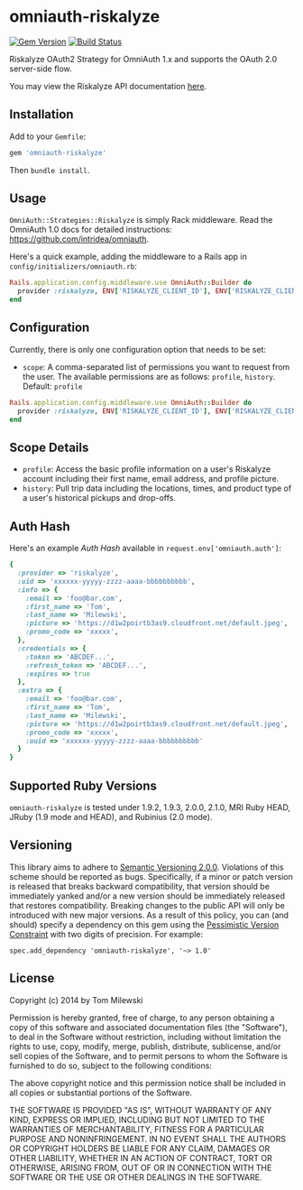 omniauth-riskalyze
==============

[![Gem Version](https://badge.fury.io/rb/omniauth-riskalyze.png)](http://badge.fury.io/rb/omniauth-riskalyze)
[![Build Status](https://travis-ci.org/tmilewski/omniauth-riskalyze.png?branch=master)](https://travis-ci.org/tmilewski/omniauth-riskalyze)

Riskalyze OAuth2 Strategy for OmniAuth 1.x and supports the OAuth 2.0 server-side flow.

You may view the Riskalyze API documentation [here](https://developer.riskalyze.com/v1/auth/#oauth-2-0).

## Installation

Add to your `Gemfile`:

```ruby
gem 'omniauth-riskalyze'
```

Then `bundle install`.


## Usage

`OmniAuth::Strategies::Riskalyze` is simply Rack middleware. Read the OmniAuth 1.0 docs for detailed instructions: https://github.com/intridea/omniauth.

Here's a quick example, adding the middleware to a Rails app in `config/initializers/omniauth.rb`:

```ruby
Rails.application.config.middleware.use OmniAuth::Builder do
  provider :riskalyze, ENV['RISKALYZE_CLIENT_ID'], ENV['RISKALYZE_CLIENT_SECRET']
end
```

## Configuration

Currently, there is only one configuration option that needs to be set:

* `scope`: A comma-separated list of permissions you want to request from the user. The available permissions are as follows: `profile`, `history`.  Default: `profile`

```ruby
Rails.application.config.middleware.use OmniAuth::Builder do
  provider :riskalyze, ENV['RISKALYZE_CLIENT_ID'], ENV['RISKALYZE_CLIENT_SECRET'], :scope => 'profile,history'
end

```

## Scope Details

* `profile`:	Access the basic profile information on a user's Riskalyze account including their first name, email address, and profile picture.
* `history`:	Pull trip data including the locations, times, and product type of a user's historical pickups and drop-offs.

## Auth Hash

Here's an example *Auth Hash* available in `request.env['omniauth.auth']`:

```ruby
{
  :provider => 'riskalyze',
  :uid => 'xxxxxx-yyyyy-zzzz-aaaa-bbbbbbbbbb',
  :info => {
    :email => 'foo@bar.com',
    :first_name => 'Tom',
    :last_name => 'Milewski',
    :picture => 'https://d1w2poirtb3as9.cloudfront.net/default.jpeg',
    :promo_code => 'xxxxx',
  },
  :credentials => {
    :token => 'ABCDEF...',
    :refresh_token => 'ABCDEF...',
    :expires => true
  },
  :extra => {
    :email => 'foo@bar.com',
    :first_name => 'Tom',
    :last_name => 'Milewski',
    :picture => 'https://d1w2poirtb3as9.cloudfront.net/default.jpeg',
    :promo_code => 'xxxxx',
    :uuid => 'xxxxxx-yyyyy-zzzz-aaaa-bbbbbbbbbb'
  }
}
```

## Supported Ruby Versions
`omniauth-riskalyze` is tested under 1.9.2, 1.9.3, 2.0.0, 2.1.0, MRI Ruby HEAD, JRuby (1.9 mode and HEAD), and Rubinius
(2.0 mode).

## Versioning
This library aims to adhere to [Semantic Versioning 2.0.0][semver]. Violations
of this scheme should be reported as bugs. Specifically, if a minor or patch
version is released that breaks backward compatibility, that version should be
immediately yanked and/or a new version should be immediately released that
restores compatibility. Breaking changes to the public API will only be
introduced with new major versions. As a result of this policy, you can (and
should) specify a dependency on this gem using the [Pessimistic Version
Constraint][pvc] with two digits of precision. For example:

    spec.add_dependency 'omniauth-riskalyze', '~> 1.0'

[semver]: http://semver.org/
[pvc]: http://docs.rubygems.org/read/chapter/16#page74


## License

Copyright (c) 2014 by Tom Milewski

Permission is hereby granted, free of charge, to any person obtaining a copy of this software and associated documentation files (the "Software"), to deal in the Software without restriction, including without limitation the rights to use, copy, modify, merge, publish, distribute, sublicense, and/or sell copies of the Software, and to permit persons to whom the Software is furnished to do so, subject to the following conditions:

The above copyright notice and this permission notice shall be included in all copies or substantial portions of the Software.

THE SOFTWARE IS PROVIDED "AS IS", WITHOUT WARRANTY OF ANY KIND, EXPRESS OR IMPLIED, INCLUDING BUT NOT LIMITED TO THE WARRANTIES OF MERCHANTABILITY, FITNESS FOR A PARTICULAR PURPOSE AND NONINFRINGEMENT. IN NO EVENT SHALL THE AUTHORS OR COPYRIGHT HOLDERS BE LIABLE FOR ANY CLAIM, DAMAGES OR OTHER LIABILITY, WHETHER IN AN ACTION OF CONTRACT, TORT OR OTHERWISE, ARISING FROM, OUT OF OR IN CONNECTION WITH THE SOFTWARE OR THE USE OR OTHER DEALINGS IN THE SOFTWARE.
